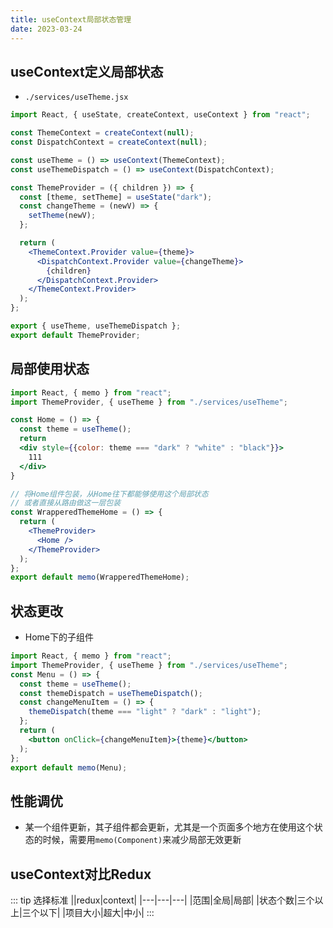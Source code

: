 ```yaml
---
title: useContext局部状态管理
date: 2023-03-24
---
```

## useContext定义局部状态
* `./services/useTheme.jsx`
```jsx
import React, { useState, createContext, useContext } from "react";

const ThemeContext = createContext(null);
const DispatchContext = createContext(null);

const useTheme = () => useContext(ThemeContext);
const useThemeDispatch = () => useContext(DispatchContext);

const ThemeProvider = ({ children }) => {
  const [theme, setTheme] = useState("dark");
  const changeTheme = (newV) => {
    setTheme(newV);
  };

  return (
    <ThemeContext.Provider value={theme}>
      <DispatchContext.Provider value={changeTheme}>
        {children}
      </DispatchContext.Provider>
    </ThemeContext.Provider>
  );
};

export { useTheme, useThemeDispatch };
export default ThemeProvider;
```
## 局部使用状态
```jsx
import React, { memo } from "react";
import ThemeProvider, { useTheme } from "./services/useTheme";

const Home = () => {
  const theme = useTheme();
  return
  <div style={{color: theme === "dark" ? "white" : "black"}}>
    111
  </div>
}

// 将Home组件包装，从Home往下都能够使用这个局部状态
// 或者直接从路由做这一层包装
const WrapperedThemeHome = () => {
  return (
    <ThemeProvider>
      <Home />
    </ThemeProvider>
  );
};
export default memo(WrapperedThemeHome);
```
## 状态更改
* Home下的子组件
```jsx
import React, { memo } from "react";
import ThemeProvider, { useTheme } from "./services/useTheme";
const Menu = () => {
  const theme = useTheme();
  const themeDispatch = useThemeDispatch();
  const changeMenuItem = () => {
    themeDispatch(theme === "light" ? "dark" : "light");
  };
  return (
    <button onClick={changeMenuItem}>{theme}</button>
  );
};
export default memo(Menu);
```
## 性能调优
* 某一个组件更新，其子组件都会更新，尤其是一个页面多个地方在使用这个状态的时候，需要用`memo(Component)`来减少局部无效更新
## useContext对比Redux
::: tip 选择标准
||redux|context|
|---|---|---|
|范围|全局|局部|
|状态个数|三个以上|三个以下|
|项目大小|超大|中小|
:::